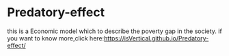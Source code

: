 # Predatory-effect
this is a Economic model which to describe the poverty gap in the society.
if you want to know more,click here:https://isVertical.github.io/Predatory-effect/
